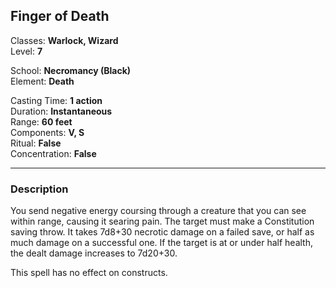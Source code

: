 ## Finger of Death

Classes: **Warlock, Wizard**  
Level: **7**  

School: **Necromancy (Black)**  
Element: **Death**  

Casting Time: **1 action**  
Duration: **Instantaneous**  
Range: **60 feet**  
Components: **V, S**  
Ritual: **False**  
Concentration: **False**  

------

### Description

You send negative energy coursing through a creature that you can see within range, causing it searing pain. The target must make a Constitution saving throw. It takes 7d8+30 necrotic damage on a failed save, or half as much damage on a successful one. If the target is at or under half health, the dealt damage increases to 7d20+30.

This spell has no effect on constructs.